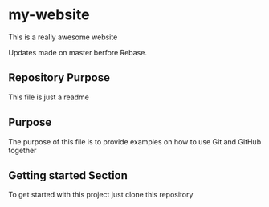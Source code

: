 # my-website

This is a really awesome website

Updates made on master berfore Rebase.

## Repository Purpose

This file is just a readme

## Purpose

The purpose of this file is to provide examples
on how to use Git and GitHub together

## Getting started Section

To get started with this project just clone this repository
